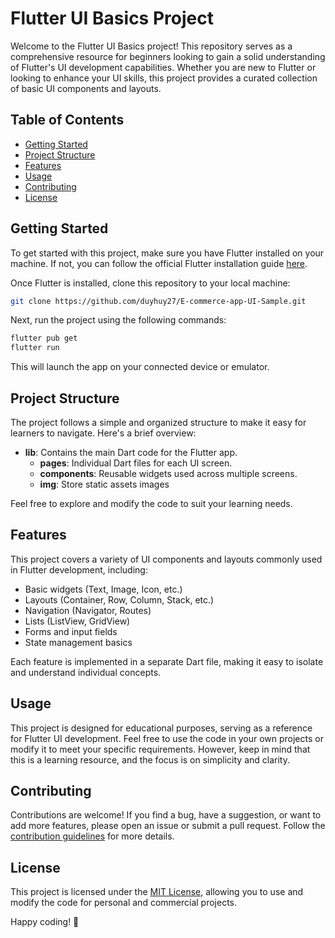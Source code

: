# Flutter UI Basics Project

Welcome to the Flutter UI Basics project! This repository serves as a comprehensive resource for beginners looking to gain a solid understanding of Flutter's UI development capabilities. Whether you are new to Flutter or looking to enhance your UI skills, this project provides a curated collection of basic UI components and layouts.

## Table of Contents

- [Getting Started](#getting-started)
- [Project Structure](#project-structure)
- [Features](#features)
- [Usage](#usage)
- [Contributing](#contributing)
- [License](#license)

## Getting Started

To get started with this project, make sure you have Flutter installed on your machine. If not, you can follow the official Flutter installation guide [here](https://flutter.dev/docs/get-started/install).

Once Flutter is installed, clone this repository to your local machine:

```bash
git clone https://github.com/duyhuy27/E-commerce-app-UI-Sample.git
```

Next, run the project using the following commands:

```bash
flutter pub get
flutter run
```

This will launch the app on your connected device or emulator.

## Project Structure

The project follows a simple and organized structure to make it easy for learners to navigate. Here's a brief overview:

- **lib**: Contains the main Dart code for the Flutter app.
  - **pages**: Individual Dart files for each UI screen.
  - **components**: Reusable widgets used across multiple screens.
  - **img**: Store static assets images

Feel free to explore and modify the code to suit your learning needs.

## Features

This project covers a variety of UI components and layouts commonly used in Flutter development, including:

- Basic widgets (Text, Image, Icon, etc.)
- Layouts (Container, Row, Column, Stack, etc.)
- Navigation (Navigator, Routes)
- Lists (ListView, GridView)
- Forms and input fields
- State management basics

Each feature is implemented in a separate Dart file, making it easy to isolate and understand individual concepts.

## Usage

This project is designed for educational purposes, serving as a reference for Flutter UI development. Feel free to use the code in your own projects or modify it to meet your specific requirements. However, keep in mind that this is a learning resource, and the focus is on simplicity and clarity.

## Contributing

Contributions are welcome! If you find a bug, have a suggestion, or want to add more features, please open an issue or submit a pull request. Follow the [contribution guidelines](CONTRIBUTING.md) for more details.

## License

This project is licensed under the [MIT License](LICENSE), allowing you to use and modify the code for personal and commercial projects.

Happy coding! 🚀